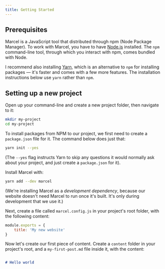 ```yaml
---
title: Getting Started
---
```


## Prerequisites

Marcel is a JavaScript tool that distributed through npm (Node Package Manager). To work with Marcel, you have to have [Node.js](https://nodejs.org/en/) installed. The `npm` command-line tool, through which you interact with npm, comes bundled with Node. 

I recommend also installing [Yarn](https://yarnpkg.com/en/), which is an alternative to `npm` for installing packages — it's faster and comes with a few more features. The installation instructions below use `yarn` rather than `npm`.

## Setting up a new project

Open up your command-line and create a new project folder, then navigate to it:

```bash
mkdir my-project
cd my-project
```

To install packages from NPM to our project, we first need to create a `package.json` file for it. The command below does just that:

```bash
yarn init --yes
```

(The `--yes` flag instructs Yarn to skip any questions it would normally ask about your project, and just create a `package.json` for it).

Install Marcel with:

```bash
yarn add --dev marcel
```

(We're installing Marcel as a _development dependency_, because our website doesn't need Marcel to run once it's built. It's only during development that we use it.)

Next, create a file called `marcel.config.js` in your project's root folder, with the following content:

```js
module.exports = {
	title: 'My new website'
}
```

Now let's create our first piece of content. Create a `content` folder in your project's root, and a `my-first-post.md` file inside it, with the content:

```md

# Hello world

```
